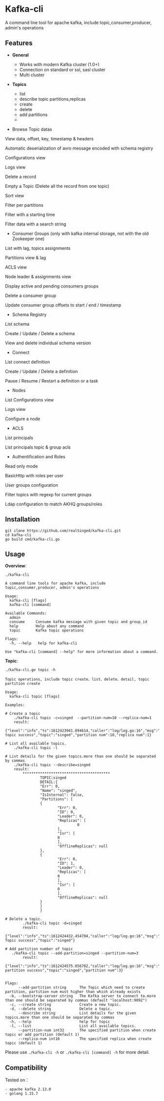 # Kafka-cli

A command line tool for apache kafka, include topic,consumer,producer, admin's operations

## Features
- **General**
    - Works with modern Kafka cluster (1.0+)
    - Connection on standard or ssl, sasl cluster
    - Multi cluster

- **Topics**
    - list
    - describe topic partitions,replicas
    - create
    - delete
    - add partitions
    - 
* Browse Topic datas

View data, offset, key, timestamp & headers

Automatic deserialization of avro message encoded with schema registry

Configurations view

Logs view

Delete a record

Empty a Topic (Delete all the record from one topic)

Sort view

Filter per partitions

Filter with a starting time

Filter data with a search string

* Consumer Groups (only with kafka internal storage, not with the old Zookeeper one)

List with lag, topics assignments

Partitions view & lag

ACLS view

Node leader & assignments view

Display active and pending consumers groups

Delete a consumer group

Update consumer group offsets to start / end / timestamp

* Schema Registry

List schema

Create / Update / Delete a schema

View and delete individual schema version

* Connect

List connect definition

Create / Update / Delete a definition

Pause / Resume / Restart a definition or a task

* Nodes

List
Configurations view

Logs view

Configure a node

* ACLS

List principals

List principals topic & group acls

* Authentification and Roles

Read only mode

BasicHttp with roles per user

User groups configuration

Filter topics with regexp for current groups

Ldap configuration to match AKHQ groups/roles

## Installation

    git clone https://github.com/realSinged/kafka-cli.git
    cd kafka-cli
    go build cmd/kafka-cli.go

## Usage
**Overview**:

    ./kafka-cli
    
    A command line tools for apache kafka, include topic,consumer,producer, admin's operations
    
    Usage:
      kafka-cli [flags]
      kafka-cli [command]
    
    Available Commands:
      admin       
      consume     Consume kafka message with given topic and group_id
      help        Help about any command
      topic       Kafka topic operations
    
    Flags:
      -h, --help   help for kafka-cli
    
    Use "kafka-cli [command] --help" for more information about a command.
    
**Topic**:
    
    ./kafka-cli.go topic -h   
                                       
    Topic operations, include topic create、list、delete、detail, topic partition create
    
    Usage:
      kafka-cli topic [flags]
    
    Examples:
    
    # Create a topic
        ./kafka-cli topic -c=singed  --partition-num=10 --replica-num=1
        result: 
            {"level":"info","ts":1612423941.894614,"caller":"log/log.go:16","msg":"Create topic success","topic":"singed","partition num":10,"replica num":1}
    
    # List all available topics.
        ./kafka-cli topic -l
    
    # List details for the given topics.more than one should be separated by commas
        ./kafka-cli topic --describe=singed
        result:
            ****************************************
                    TOPIC:singed
                    DETAIL:{
                    "Err": 0,
                    "Name": "singed",
                    "IsInternal": false,
                    "Partitions": [
                    {
                            "Err": 0,
                            "ID": 0,
                            "Leader": 0,
                            "Replicas": [
                                     0
                            ],
                            "Isr": [
                            0
                            ],
                            "OfflineReplicas": null
                    },
                    {
                            "Err": 0,
                            "ID": 1,
                            "Leader": 0,
                            "Replicas": [
                            0
                            ],
                            "Isr": [
                            0
                            ],
                            "OfflineReplicas": null
                    }
                    ]
                    }
    
    # Delete a topic.
            ./kafka-cli topic -d=singed
            result:
                    {"level":"info","ts":1612424432.454704,"caller":"log/log.go:16","msg":"Delete Topic success","topic":"singed"}
    
    # Add partition number of topic
       ./kafka-cli topic --add-partition=singed --partition-num=3
            result:
                    {"level":"info","ts":1612424575.056782,"caller":"log/log.go:16","msg":"Add partition success","topic":"singed","partition num":3}
    
    
    Flags:
          --add-partition string      The Topic which need to create partition, partition num must higher than which already exists
      -b, --bootstrap-server string   The Kafka server to connect to.more than one should be separated by commas (default "localhost:9092")
      -c, --create string             Create a new topic.
      -d, --delete string             Delete a topic.
          --describe string           List details for the given topics.more than one should be separated by commas
      -h, --help                      help for topic
      -l, --list                      List all available topics.
          --partition-num int32       The specified partition when create topic or add partition (default 1)
          --replica-num int16         The specified replica when create topic (default 1)



Please use `./kafka-cli -h` or `./kafka-cli [command] -h` for more detail.

## Compatibility
Tested on：

    - apache kafka 2.13.0
    - golang 1.15.7